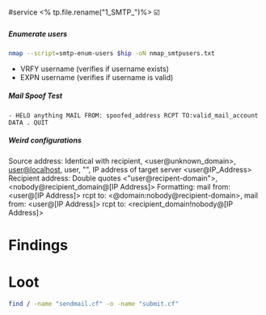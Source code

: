 #service 
<% tp.file.rename("1_SMTP_")%>
☑️

##### Enumerate users
```bash
nmap --script=smtp-enum-users $hip -oN nmap_smtpusers.txt
```
- VRFY username (verifies if username exists)
- EXPN username (verifies if username is valid)
##### Mail Spoof Test
    - HELO anything MAIL FROM: spoofed_address RCPT TO:valid_mail_account DATA . QUIT
##### Weird configurations
Source address: Identical with recipient, <user@unknown_domain>, <user@localhost>, user, "", IP address of target server <user@IP_Address>
Recipient address: Double quotes <"user@recipent-domain">, <nobody@recipient_domain@[IP Address]>
Formatting: mail from: <user@[IP Address]> rcpt to: <@domain:nobody@recipient-domain>, mail from: <user@[IP Address]> rcpt to: <recipient_domain!nobody@[IP Address]>
# Findings

# Loot
```bash
find / -name "sendmail.cf" -o -name "submit.cf"
```